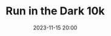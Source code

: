 ---
title: Run in the Dark 10k
location: Cork & Dublin
date: 2023-11-15 20:00
latitude: 51.899051 
longitude: -8.456705
results:
results:
  - place: 1
    name: Brigid Long
    time: 41.02
    category: F35 - Cork Race
    note: 1st Overall 🥇 & Personal Best
  - place: 163
    name: Michelle Skeath
    time: 52.46
    category: FS - Dublin Race
    note: Personal Best
---